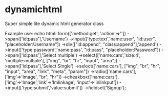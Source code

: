 # dynamichtml
Super simple lite dynamic html generator class

Example use:
echo html::form(['method:get', 'action'=>''])
->span(['id:pass'],'Username')
    ->input(['type:text','name:user', "id:user", "placeholder:Username"])
    ->div(["id:append", "class:append"],'append')
    ->input(['type:password','name:pass', "id:pass", "placeholder:Password"])
    ->span(['id:pass'],'Select multiple')
    ->select(['name:cars','size:4', 'multiple:multiple'], ["img", "br", "hr", "input", "area"])
    ->span(['id:pass'],'Select Single')
    ->select(['name:cars'], ["img", "br", "hr", "input", "area", "link", "meta", "param"])
    ->radio(['name:cars'], ['img'=>'Image', "br", "hr"])
    ->cheakbox(['name:cars'], ['img'=>'Image','link'=>'Imlinkage', 'input'=>'inlinkput'])
    ->input(['type:submit','value:submit'])
    ->fieldset('Signup');
